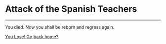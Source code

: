 # Attack of the Spanish Teachers

---------------------------------

You died. Now you shall be reborn and regress again.

[You Lose! Go back home?](../attack.md)